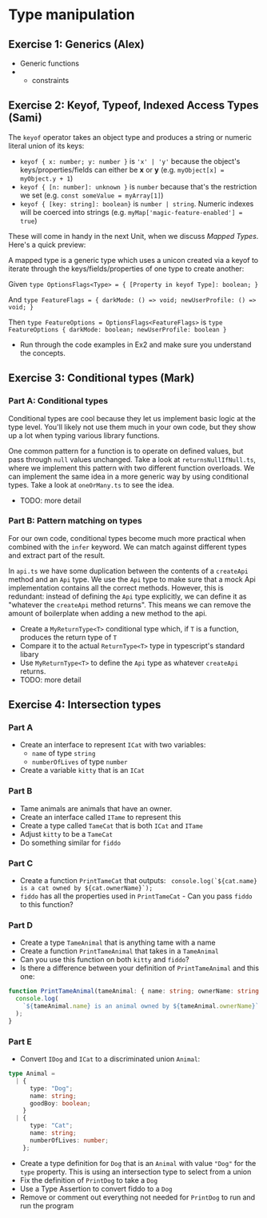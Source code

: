 # Type manipulation

## Exercise 1: Generics (Alex)

- Generic functions
- - constraints

## Exercise 2: Keyof, Typeof, Indexed Access Types (Sami)

The `keyof` operator takes an object type and produces a string or numeric literal union of its keys:

- `keyof { x: number; y: number }` is `'x' | 'y'` because the object's keys/properties/fields can either be **x** or **y** (e.g. `myObject[x] = myObject.y + 1`)
- `keyof { [n: number]: unknown }` is `number` because that's the restriction we set (e.g. `const someValue = myArray[1]`)
- `keyof { [key: string]: boolean}` is `number | string`. Numeric indexes will be coerced into strings (e.g. `myMap['magic-feature-enabled'] = true`)

These will come in handy in the next Unit, when we discuss _Mapped Types_. Here's a quick preview:

A mapped type is a generic type which uses a unicon created via a keyof to iterate through the keys/fields/properties of one type to create another:

Given `type OptionsFlags<Type> = { [Property in keyof Type]: boolean; }`

And `type FeatureFlags = { darkMode: () => void; newUserProfile: () => void; }`

Then `type FeatureOptions = OptionsFlags<FeatureFlags>` is `type FeatureOptions { darkMode: boolean; newUserProfile: boolean }`

- Run through the code examples in Ex2 and make sure you understand the concepts.

## Exercise 3: Conditional types (Mark)

### Part A: Conditional types

Conditional types are cool because they let us implement basic logic at the type level. You'll likely not use them much in your own code, but they show up a lot when typing various library functions.

One common pattern for a function is to operate on defined values, but pass through `null` values unchanged. Take a look at `returnsNullIfNull.ts`, where we implement this pattern with two different function overloads. We can implement the same idea in a more generic way by using conditional types. Take a look at `oneOrMany.ts` to see the idea.

- TODO: more detail

### Part B: Pattern matching on types

For our own code, conditional types become much more practical when combined with the `infer` keyword. We can match against different types and extract part of the result.

In `api.ts` we have some duplication between the contents of a `createApi` method and an `Api` type. We use the `Api` type to make sure that a mock Api implementation contains all the correct methods. However, this is redundant: instead of defining the `Api` type explicitly, we can define it as "whatever the `createApi` method returns". This means we can remove the amount of boilerplate when adding a new method to the api.

- Create a `MyReturnType<T>` conditional type which, if `T` is a function, produces the return type of `T`
- Compare it to the actual `ReturnType<T>` type in typescript's standard libary
- Use `MyReturnType<T>` to define the `Api` type as whatever `createApi` returns.
- TODO: more detail

## Exercise 4: Intersection types

### Part A

- Create an interface to represent `ICat` with two variables:
  - `name` of type `string`
  - `numberOfLives` of type `number`
- Create a variable `kitty` that is an `ICat`

### Part B

- Tame animals are animals that have an owner.
- Create an interface called `ITame` to represent this
- Create a type called `TameCat` that is both `ICat` and `ITame`
- Adjust `kitty` to be a `TameCat`
- Do something similar for `fiddo`

### Part C

- Create a function `PrintTameCat` that outputs:
  `` console.log(`${cat.name} is a cat owned by ${cat.ownerName}`);``
- `fiddo` has all the properties used in `PrintTameCat` - Can you pass `fiddo` to this function?

### Part D

- Create a type `TameAnimal` that is anything tame with a name
- Create a function `PrintTameAnimal` that takes in a `TameAnimal`
- Can you use this function on both `kitty` and `fiddo`?
- Is there a difference between your definition of `PrintTameAnimal` and this one:

```ts
function PrintTameAnimal(tameAnimal: { name: string; ownerName: string }) {
  console.log(
    `${tameAnimal.name} is an animal owned by ${tameAnimal.ownerName}`
  );
}
```

### Part E

- Convert `IDog` and `ICat` to a discriminated union `Animal`:

```ts
type Animal =
  | {
      type: "Dog";
      name: string;
      goodBoy: boolean;
    }
  | {
      type: "Cat";
      name: string;
      numberOfLives: number;
    };
```

- Create a type definition for `Dog` that is an `Animal` with value `"Dog"` for the `type` property. This is using an intersection type to select from a union
- Fix the definition of `PrintDog` to take a `Dog`
- Use a Type Assertion to convert fiddo to a `Dog`
- Remove or comment out everything not needed for `PrintDog` to run and run the program
